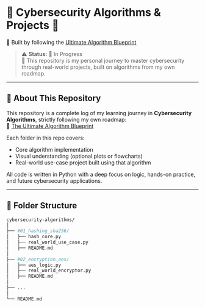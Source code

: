 # 🚨 Cybersecurity Algorithms & Projects 🚨  
📁 Built by following the [Ultimate Algorithm Blueprint](https://jawadabbasi14.github.io/the-ultimate-algorithm-blueprint/)  

> ⚠️ **Status:** 🚧 In Progress  
> 🧠 This repository is my personal journey to master cybersecurity through real-world projects, built on algorithms from my own roadmap.  

---

## 📌 About This Repository

This repository is a complete log of my learning journey in **Cybersecurity Algorithms**, strictly following my own roadmap:  
📎 [The Ultimate Algorithm Blueprint](https://jawadabbasi14.github.io/the-ultimate-algorithm-blueprint/)

Each folder in this repo covers:
- Core algorithm implementation  
- Visual understanding (optional plots or flowcharts)  
- Real-world use-case project built using that algorithm  

All code is written in Python with a deep focus on logic, hands-on practice, and future cybersecurity applications.

---

## 📁 Folder Structure

```bash
cybersecurity-algorithms/
│
├── #01_hashing_sha256/
│   ├── hash_core.py
│   ├── real_world_use_case.py
│   ├── README.md
│
├── #02_encryption_aes/
│   ├── aes_logic.py
│   ├── real_world_encryptor.py
│   ├── README.md
│
├── ...
│
└── README.md
